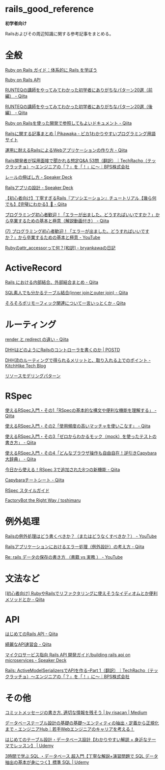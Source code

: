 # rails_good_reference
**初学者向け**

Railsおよびその周辺知識に関する参考記事をまとめる。


# 全般
[Ruby on Rails ガイド：体系的に Rails を学ぼう](https://railsguides.jp/)

[Ruby on Rails API](https://api.rubyonrails.org/)

[RUNTEQの講師をやってみてわかった初学者にありがちなパターン20選（前編） \- Qiita](https://qiita.com/DaichiSaito/items/52448ebfcb0db768dcf3)

[RUNTEQの講師をやってみてわかった初学者にありがちなパターン20選（後編） \- Qiita](https://qiita.com/DaichiSaito/items/cd66115569b0a75f1bfa)

[Ruby on Railsを使った開発で参照してもよいドキュメント \- Qiita](https://qiita.com/hanachin_/items/76a24bcef889edb59d19)

[Railsに関する記事まとめ \| Pikawaka \- ピカ1わかりやすいプログラミング用語サイト](https://pikawaka.com/rails)

[運用に耐えるRailsによるWebアプリケーションの作り方 \- Qiita](https://qiita.com/seri_k/items/605e6f75da838ae00007)

[Rails開発者が採用面接で聞かれる想定Q&A 53問（翻訳）｜TechRacho（テックラッチョ）〜エンジニアの「？」を「！」に〜｜BPS株式会社](https://techracho.bpsinc.jp/hachi8833/2020_05_13/91211)

[レールの伸ばし方 \- Speaker Deck](https://speakerdeck.com/willnet/rerufalseshen-basifang)

[Railsアプリの設計 \- Speaker Deck](https://speakerdeck.com/sinsoku/railsapurifalseshe-ji)

[【初心者向け】丁寧すぎるRails『アソシエーション』チュートリアル【幾ら何でも】【完璧にわかる】🎸 \- Qiita](https://qiita.com/kazukimatsumoto/items/14bdff681ec5ddac26d1)

[プログラミング初心者歓迎！「エラーが出ました。どうすればいいですか？」から卒業するための基本と極意（解説動画付き） \- Qiita](https://qiita.com/jnchito/items/056325421b7e36f02335)

[\(7\) プログラミング初心者歓迎！「エラーが出ました。どうすればいいですか？」から卒業するための基本と極意 \- YouTube](https://www.youtube.com/watch?v=5fyrGslhUcY)

[Rubyのattr\_accessorって何？\[和訳\] \- bryankawaの日記](http://bryankawa.hatenablog.com/entry/2017/01/28/150537)

# ActiveRecord
[Rails における内部結合、外部結合まとめ \- Qiita](https://qiita.com/yuyasat/items/c2ad37b5a24a58ee3d30)

[SQL素人でも分かるテーブル結合\(inner joinとouter join\) \- Qiita](https://qiita.com/naoki_mochizuki/items/3fda1ad6594c11d7b43c)

[そろそろポリモーフィック関連について一言いっとくか \- Qiita](https://qiita.com/joker1007/items/9da1e279424554df7bb8)

# ルーティング
[render と redirect の違い \- Qiita](https://qiita.com/january108/items/54143581ab1f03deefa1)

[DHHはどのようにRailsのコントローラを書くのか \| POSTD](https://postd.cc/how-dhh-organizes-his-rails-controllers/)

[DHH流のルーティングで得られるメリットと、取り入れる上でのポイント \- KitchHike Tech Blog](https://tech.kitchhike.com/entry/2017/03/07/190739)

[リソースモデリングパターン](http://rest-pattern.hatenablog.com/)

# RSpec
[使えるRSpec入門・その1「RSpecの基本的な構文や便利な機能を理解する」 \- Qiita](https://qiita.com/jnchito/items/42193d066bd61c740612)

[使えるRSpec入門・その2「使用頻度の高いマッチャを使いこなす」 \- Qiita](https://qiita.com/jnchito/items/2e79a1abe7cd8214caa5)

[使えるRSpec入門・その3「ゼロからわかるモック（mock）を使ったテストの書き方」 \- Qiita](https://qiita.com/jnchito/items/640f17e124ab263a54dd)

[使えるRSpec入門・その4「どんなブラウザ操作も自由自在！逆引きCapybara大辞典」 \- Qiita](https://qiita.com/jnchito/items/607f956263c38a5fec24)

[今日から使える！RSpec 3で追加された8つの新機能 \- Qiita](https://qiita.com/jnchito/items/a4a51852c2c678b57868)

[Capybaraチートシート \- Qiita](https://qiita.com/morrr/items/0e24251c049180218db4)

[RSpec スタイルガイド](https://github.com/willnet/rspec-style-guide)

[FactoryBot the Right Way / toshimaru](https://www.youtube.com/watch?v=n0epZM-lZvw&feature=youtu.be)

# 例外処理
[Railsの例外処理はどう書くべきか？（またはどうなくすべきか？） \- YouTube](https://www.youtube.com/watch?v=jFBvEQhApKQ)

[Railsアプリケーションにおけるエラー処理（例外設計）の考え方 \- Qiita](https://qiita.com/jnchito/items/3ef95ea144ed15df3637)

[Re: rails データの保存の書き方 （書籍 vs 実務 ） \- YouTube](https://www.youtube.com/watch?v=7caovNMrFuw)

# 文法など
[\[初心者向け\] RubyやRailsでリファクタリングに使えそうなイディオムとか便利メソッドとか \- Qiita](https://qiita.com/jnchito/items/dedb3b889ab226933ccf)

# API
[はじめてのRails API \- Qiita](https://qiita.com/c5meru/items/1c921676de8a5a038f70)

[綺麗なAPI速習会 \- Qiita](https://qiita.com/shimastripe/items/e9b0e1f8f8d77b89373f)

[マイクロサービス指向 Rails API 開発ガイド/building rails api on microservices \- Speaker Deck](https://speakerdeck.com/qsona/building-rails-api-on-microservices)

[Rails: ActiveModelSerializersでAPIを作る–Part 1（翻訳）｜TechRacho（テックラッチョ）〜エンジニアの「？」を「！」に〜｜BPS株式会社](https://techracho.bpsinc.jp/hachi8833/2017_09_28/45536)

# その他
[コミットメッセージの書き方\. 適切な情報を残そう \| by risacan \| Medium](https://medium.com/@risacan/%E3%82%B3%E3%83%9F%E3%83%83%E3%83%88%E3%83%A1%E3%83%83%E3%82%BB%E3%83%BC%E3%82%B8%E3%81%AE%E6%9B%B8%E3%81%8D%E6%96%B9-64aeadd92057)

[データベーステーブル設計の基礎の基礎〜エンティティの抽出・定義から正規化まで \- エンジニアHub｜若手Webエンジニアのキャリアを考える！](https://employment.en-japan.com/engineerhub/entry/2018/06/22/110000)

[はじめてのテーブル設計・データベース設計【わかりやすい解説 \+ 身近なテーマでレッスン】 \| Udemy](https://www.udemy.com/course/hajimete-ronrisekkei/)

[3時間で学ぶ SQL ・データベース 超入門【丁寧な解説\+演習問題で SQL データ抽出の基本が身につく】標準 SQL \| Udemy](https://www.udemy.com/course/sql-begginer/)
